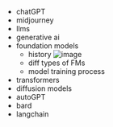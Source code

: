 - chatGPT
- midjourney
- llms
- generative ai
- foundation models
  - history ![image](https://github.com/vanchanr/ai/assets/43525805/33736c29-9d62-4338-9d56-033e9aeb6646)
  - diff types of FMs
  - model training process
- transformers
- diffusion models
- autoGPT
- bard
- langchain
